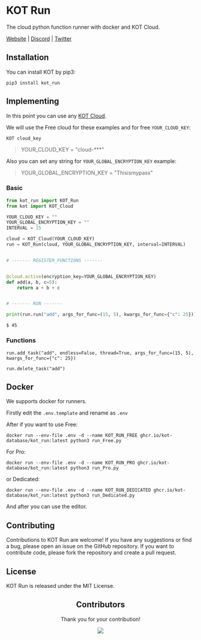 # KOT Run

The cloud python function runner with docker and KOT Cloud.

[Website](https://kotdatabase.dev/kot-run) | [Discord](https://discord.gg/QtnKf532Er) | [Twitter](https://twitter.com/kot_database)




## Installation
You can install KOT by pip3:

```console
pip3 install kot_run
```



## Implementing
In this point you can use any [KOT Cloud](https://docs.kotdatabase.dev/kot_cloud.html).


We will use the Free cloud for these examples and for free `YOUR_CLOUD_KEY`:
```console
KOT cloud_key
```
>YOUR_CLOUD_KEY = "cloud-***"

Also you can set any string for `YOUR_GLOBAL_ENCRYPTION_KEY` example: 
> YOUR_GLOBAL_ENCRYPTION_KEY = "Thisismypass"

### Basic

```python
from kot_run import KOT_Run
from kot import KOT_Cloud

YOUR_CLOUD_KEY = ""
YOUR_GLOBAL_ENCRYPTION_KEY = ""
INTERVAL = 15

cloud = KOT_Cloud(YOUR_CLOUD_KEY)
run = KOT_Run(cloud, YOUR_GLOBAL_ENCRYPTION_KEY, interval=INTERVAL)


# ------- REGISTER_FUNCTIONS ------- 


@cloud.active(encryption_key=YOUR_GLOBAL_ENCRYPTION_KEY)
def add(a, b, c=5):
    return a + b + c


# ------- RUN ------- 

print(run.run("add", args_for_func=(15, 5), kwargs_for_func={"c": 25}))
```

```console
$ 45
```

### Functions

```
run.add_task("add", endless=False, thread=True, args_for_func=(15, 5), kwargs_for_func={"c": 25})

run.delete_task("add")
```


## Docker
We supports docker for runners.

Firstly edit the `.env.template` and rename as `.env`


After if you want to use Free:

```console
docker run --env-file .env -d --name KOT_RUN_FREE ghcr.io/kot-database/kot_run:latest python3 run_Free.py
```

For Pro:


```console
docker run --env-file .env -d --name KOT_RUN_PRO ghcr.io/kot-database/kot_run:latest python3 run_Pro.py
```

or Dedicated:


```console
docker run --env-file .env -d --name KOT_RUN_DEDICATED ghcr.io/kot-database/kot_run:latest python3 run_Dedicated.py
```


And after you can use the editor.



## Contributing
Contributions to KOT Run are welcome! If you have any suggestions or find a bug, please open an issue on the GitHub repository. If you want to contribute code, please fork the repository and create a pull request.

## License
KOT Run is released under the MIT License.

<h2 align="center">
    Contributors
</h2>
<p align="center">
    Thank you for your contribution!
</p>
<p align="center">
    <a href="https://github.com/KOT-database/KOT-Run/graphs/contributors">
      <img src="https://contrib.rocks/image?repo=KOT-database/KOT-Run" />
    </a>
</p>
